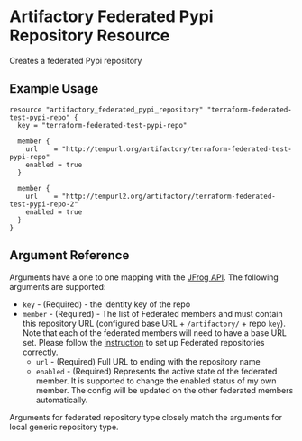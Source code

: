 # Artifactory Federated Pypi Repository Resource

Creates a federated Pypi repository

## Example Usage

```hcl
resource "artifactory_federated_pypi_repository" "terraform-federated-test-pypi-repo" {
  key = "terraform-federated-test-pypi-repo"

  member {
    url    = "http://tempurl.org/artifactory/terraform-federated-test-pypi-repo"
    enabled = true
  }

  member {
    url    = "http://tempurl2.org/artifactory/terraform-federated-test-pypi-repo-2"
    enabled = true
  }
}
```

## Argument Reference

Arguments have a one to one mapping with the [JFrog API](https://www.jfrog.com/confluence/display/JFROG/Repository+Configuration+JSON#RepositoryConfigurationJSON-FederatedRepository). The following arguments are supported:

* `key` - (Required) - the identity key of the repo
* `member` - (Required) - The list of Federated members and must contain this repository URL (configured base URL + `/artifactory/` + repo `key`). Note that each of the federated members will need to have a base URL set. Please follow the [instruction](https://www.jfrog.com/confluence/display/JFROG/Working+with+Federated+Repositories#WorkingwithFederatedRepositories-SettingUpaFederatedRepository) to set up Federated repositories correctly.
    * `url` - (Required) Full URL to ending with the repository name
    * `enabled` - (Required) Represents the active state of the federated member. It is supported to change the enabled status of my own member. The config will be updated on the other federated members automatically.

Arguments for federated repository type closely match the arguments for local generic repository type.

